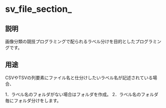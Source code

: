 # sv_file_section_
## 説明

画像分類の競技プログラミングで配られるラベル分けを目的としたプログラミングです。

## 用途

CSVやTSVの列要素にファイル名と仕分けしたいラベル名が記述されている場合、

1．ラベル名のフォルダがない場合はフォルダを作成。
2．ラベル名のフォルダ毎にフォルダ分けをします。

